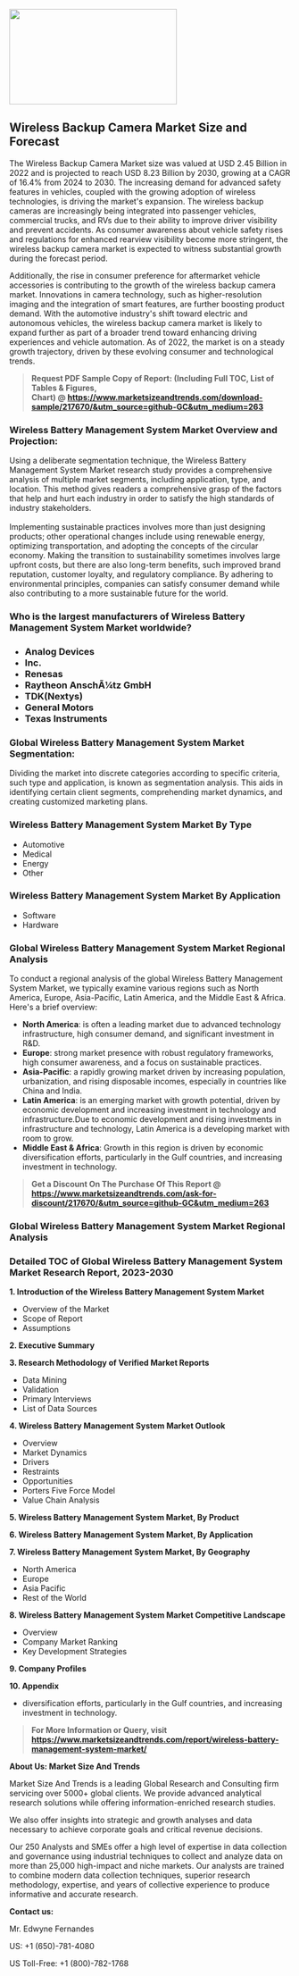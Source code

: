 <p><img class="alignnone size-medium wp-image-20088" src="https://ffe5etoiles.com/wp-content/uploads/2024/12/MST1-300x171.png" alt="" width="300" height="171" /></p><h2>Wireless Backup Camera Market Size and Forecast</h2><p>The Wireless Backup Camera Market size was valued at USD 2.45 Billion in 2022 and is projected to reach USD 8.23 Billion by 2030, growing at a CAGR of 16.4% from 2024 to 2030. The increasing demand for advanced safety features in vehicles, coupled with the growing adoption of wireless technologies, is driving the market's expansion. The wireless backup cameras are increasingly being integrated into passenger vehicles, commercial trucks, and RVs due to their ability to improve driver visibility and prevent accidents. As consumer awareness about vehicle safety rises and regulations for enhanced rearview visibility become more stringent, the wireless backup camera market is expected to witness substantial growth during the forecast period.</p><p>Additionally, the rise in consumer preference for aftermarket vehicle accessories is contributing to the growth of the wireless backup camera market. Innovations in camera technology, such as higher-resolution imaging and the integration of smart features, are further boosting product demand. With the automotive industry's shift toward electric and autonomous vehicles, the wireless backup camera market is likely to expand further as part of a broader trend toward enhancing driving experiences and vehicle automation. As of 2022, the market is on a steady growth trajectory, driven by these evolving consumer and technological trends.</p></p><blockquote id="" class=""><strong>Request PDF Sample Copy of Report: (Including Full TOC, List of Tables &amp; Figures, Chart)&nbsp;@&nbsp;<strong><a href="https://www.marketsizeandtrends.com/download-sample/217670/&utm_source=github-GC&utm_medium=263" target="_blank">https://www.marketsizeandtrends.com/download-sample/217670/&utm_source=github-GC&utm_medium=263</a></strong></strong></blockquote><h3 id="" class="">Wireless Battery Management System Market&nbsp;Overview and Projection:</h3><p id="" class="">Using a deliberate segmentation technique, the Wireless Battery Management System Market research study provides a comprehensive analysis of multiple market segments, including application, type, and location. This method gives readers a comprehensive grasp of the factors that help and hurt each industry in order to satisfy the high standards of industry stakeholders. <br /> <br />Implementing sustainable practices involves more than just designing products; other operational changes include using renewable energy, optimizing transportation, and adopting the concepts of the circular economy. Making the transition to sustainability sometimes involves large upfront costs, but there are also long-term benefits, such improved brand reputation, customer loyalty, and regulatory compliance. By adhering to environmental principles, companies can satisfy consumer demand while also contributing to a more sustainable future for the world.</p><h3 id="" class="">Who is the largest manufacturers of&nbsp;Wireless Battery Management System Market worldwide?</h3><h3 class=""><p><ul><li>Analog Devices </li><li> Inc. </li><li> Renesas </li><li> Raytheon AnschÃ¼tz GmbH </li><li> TDK(Nextys) </li><li> General Motors </li><li> Texas Instruments</li></ul></p></h3><h3 id="" class="">Global&nbsp;Wireless Battery Management System Market Segmentation:</h3><p id="" class="">Dividing the market into discrete categories according to specific criteria, such type and application, is known as segmentation analysis. This aids in identifying certain client segments, comprehending market dynamics, and creating customized marketing plans.</p><h3 id="" class="">Wireless Battery Management System Market&nbsp;By Type</h3><p><p><ul><li>Automotive</li><li> Medical</li><li> Energy</li><li> Other</p></li></ul></p></p><h3 id="" class="">Wireless Battery Management System Market&nbsp;By Application</h3><p class=""><p><ul><li>Software</li><li> Hardware</li></ul></p></p><h3 id="" class="">Global Wireless Battery Management System Market Regional Analysis</h3><p id="" class="">To conduct a regional analysis of the global Wireless Battery Management System Market, we typically examine various regions such as North America, Europe, Asia-Pacific, Latin America, and the Middle East &amp; Africa. Here's a brief overview:</p><ul><li><strong>North America</strong>: is often a leading market due to advanced technology infrastructure, high consumer demand, and significant investment in R&amp;D.</li><li><strong>Europe</strong>: strong market presence with robust regulatory frameworks, high consumer awareness, and a focus on sustainable practices.</li><li><strong>Asia-Pacific</strong>: a rapidly growing market driven by increasing population, urbanization, and rising disposable incomes, especially in countries like China and India.</li><li><strong>Latin America</strong>: is an emerging market with growth potential, driven by economic development and increasing investment in technology and infrastructure.Due to economic development and rising investments in infrastructure and technology, Latin America is a developing market with room to grow.</li><li><strong>Middle East &amp; Africa</strong>: Growth in this region is driven by economic diversification efforts, particularly in the Gulf countries, and increasing investment in technology.</li></ul><blockquote id="" class=""><strong>Get a Discount On The Purchase Of This Report @ <strong><a href="https://www.marketsizeandtrends.com/ask-for-discount/217670/&utm_source=github-GC&utm_medium=263" target="_blank">https://www.marketsizeandtrends.com/ask-for-discount/217670/&utm_source=github-GC&utm_medium=263</a></strong></strong></blockquote><h3 id="" class="">Global Wireless Battery Management System Market Regional Analysis</h3><h3 id="" class="">Detailed TOC of Global Wireless Battery Management System Market Research Report, 2023-2030</h3><p id="" class=""><strong>1. Introduction of the Wireless Battery Management System Market</strong></p><ul><li>Overview of the Market</li><li>Scope of Report</li><li>Assumptions</li></ul><p id="" class=""><strong>2. Executive Summary</strong></p><p id="" class=""><strong>3. Research Methodology of Verified Market Reports</strong></p><ul><li>Data Mining</li><li>Validation</li><li>Primary Interviews</li><li>List of Data Sources</li></ul><p id="" class=""><strong>4. Wireless Battery Management System Market Outlook</strong></p><ul><li>Overview</li><li>Market Dynamics</li><li>Drivers</li><li>Restraints</li><li>Opportunities</li><li>Porters Five Force Model</li><li>Value Chain Analysis</li></ul><p id="" class=""><strong>5. Wireless Battery Management System Market, By Product</strong></p><p id="" class=""><strong>6. Wireless Battery Management System Market, By Application</strong></p><p id="" class=""><strong>7. Wireless Battery Management System Market, By Geography</strong></p><ul><li>North America</li><li>Europe</li><li>Asia Pacific</li><li>Rest of the World</li></ul><p id="" class=""><strong>8. Wireless Battery Management System Market Competitive Landscape</strong></p><ul><li>Overview</li><li>Company Market Ranking</li><li>Key Development Strategies</li></ul><p id="" class=""><strong>9. Company Profiles</strong></p><p id="" class=""><strong>10. Appendix</strong></p><ul><li>diversification efforts, particularly in the Gulf countries, and increasing investment in technology.</li></ul><blockquote id="" class=""><strong>For More Information or Query, visit <strong><strong><a href="https://www.marketsizeandtrends.com/report/wireless-battery-management-system-market/" target="_blank">https://www.marketsizeandtrends.com/report/wireless-battery-management-system-market/</a></strong></strong></strong></blockquote><p id="" class=""><strong>About Us: Market Size And Trends</strong></p><p id="" class="">Market Size And Trends is a leading Global Research and Consulting firm servicing over 5000+ global clients. We provide advanced analytical research solutions while offering information-enriched research studies.</p><p id="" class="">We also offer insights into strategic and growth analyses and data necessary to achieve corporate goals and critical revenue decisions.</p><p id="" class="">Our 250 Analysts and SMEs offer a high level of expertise in data collection and governance using industrial techniques to collect and analyze data on more than 25,000 high-impact and niche markets. Our analysts are trained to combine modern data collection techniques, superior research methodology, expertise, and years of collective experience to produce informative and accurate research.</p><p id="" class=""><strong>Contact us:</strong></p><p id="" class="">Mr. Edwyne Fernandes</p><p id="" class="">US: +1 (650)-781-4080</p><p id="" class="">US Toll-Free: +1 (800)-782-1768</p>
